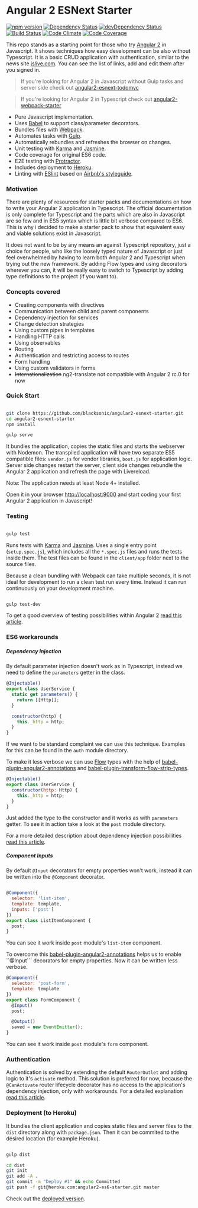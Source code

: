# Angular 2 ESNext Starter
[![npm version](https://badge.fury.io/js/angular2.svg)](http://badge.fury.io/js/angular2)
[![Dependency Status](https://david-dm.org/blacksonic/angular2-esnext-starter.svg)](https://david-dm.org/blacksonic/angular2-esnext-starter)
[![devDependency Status](https://david-dm.org/blacksonic/angular2-esnext-starter/dev-status.svg)](https://david-dm.org/blacksonic/angular2-esnext-starter#info=devDependencies)
[![Build Status](https://travis-ci.org/blacksonic/angular2-esnext-starter.svg?branch=master)](https://travis-ci.org/blacksonic/angular2-esnext-starter)
[![Code Climate](https://codeclimate.com/github/blacksonic/angular2-esnext-starter/badges/gpa.svg)](https://codeclimate.com/github/blacksonic/angular2-esnext-starter)
[![Code Coverage](https://codeclimate.com/github/blacksonic/angular2-esnext-starter/badges/coverage.svg)](https://codeclimate.com/github/blacksonic/angular2-esnext-starter)

This repo stands as a starting point for those who try [Angular 2](https://angular.io/) in Javascript.
It shows techniques how easy development can be also without Typescript.
It is a basic CRUD application with authentication, similar to the news site [jslive.com](https://jslive.com).
You can see the list of links, add and edit them after you signed in.

> If you're looking for Angular 2 in Javascript without Gulp tasks and server side check out [angular2-esnext-todomvc](https://github.com/blacksonic/angular2-esnext-todomvc)

> If you're looking for Angular 2 in Typescript check out [angular2-webpack-starter](https://github.com/AngularClass/angular2-webpack-starter)

- Pure Javascript implementation.
- Uses [Babel](https://babeljs.io/) to support class/parameter decorators.
- Bundles files with [Webpack](https://webpack.github.io/).
- Automates tasks with [Gulp](http://gulpjs.com/).
- Automatically rebundles and refreshes the browser on changes.
- Unit testing with [Karma](https://karma-runner.github.io/0.13/index.html) and [Jasmine](http://jasmine.github.io/).
- Code coverage for original ES6 code.
- E2E testing with [Protractor](https://angular.github.io/protractor/#/).
- Includes deployment to [Heroku](https://heroku.com/).
- Linting with [ESlint](http://eslint.org/) based on [Airbnb's styleguide](https://github.com/airbnb/javascript).

### Motivation

There are plenty of resources for starter packs and documentations on how to write your Angular 2 application in Typescript.
The official documentation is only complete for Typescript and the parts which are also in Javascript are so few and in ES5 syntax which is little bit verbose compared to ES6.
This is why i decided to make a starter pack to show that equivalent easy and viable solutions exist in Javascript.

It does not want to be by any means an against Typescript repository,
just a choice for people, who like the loosely typed nature of Javascript or just feel overwhelmed by having to learn both Angular 2 and Typescript when trying out the new framework.
By adding Flow types and using decorators wherever you can, it will be really easy to switch to Typescript by adding type definitions to the project (if you want to).

### Concepts covered

- Creating components with directives
- Communication between child and parent components
- Dependency injection for services
- Change detection strategies
- Using custom pipes in templates
- Handling HTTP calls
- Using observables
- Routing
- Authentication and restricting access to routes
- Form handling
- Using custom validators in forms
- ~~Internationalization~~ ng2-translate not compatible with Angular 2 rc.0 for now

### Quick Start

```bash

git clone https://github.com/blacksonic/angular2-esnext-starter.git
cd angular2-esnext-starter
npm install

gulp serve

```

It bundles the application, copies the static files and starts the webserver with Nodemon.
The transpiled application will have two separate ES5 compatible files: ```vendor.js``` for vendor libraries, ```boot.js``` for application logic.
Server side changes restart the server, client side changes rebundle the Angular 2 application and refresh the page with Livereload.

Note: The application needs at least Node 4+ installed.

Open it in your browser [http://localhost:9000](http://localhost:9000) and start coding your first Angular 2 application in Javascript!

### Testing

```bash

gulp test

```

Runs tests with [Karma](https://karma-runner.github.io/0.13/index.html) and [Jasmine](http://jasmine.github.io/).
Uses a single entry point (```setup.spec.js```), which includes all the ```*.spec.js``` files and runs the tests inside them.
The test files can be found in the ```client/app``` folder next to the source files.

Because a clean bundling with Webpack can take multiple seconds, it is not ideal for development to run a clean test run every time.
Instead it can run continuously on your development machine.

```bash

gulp test-dev

```

To get a good overview of testing possibilities within Angular 2 [read this article](https://medium.com/google-developer-experts/angular-2-unit-testing-with-jasmine-defe20421584).

### ES6 workarounds

##### Dependency Injection

By default parameter injection doesn't work as in Typescript, instead we need to define the ```parameters``` getter in the class.

```javascript
@Injectable()
export class UserService {
  static get parameters() {
    return [[Http]];
  }

  constructor(http) {
    this._http = http;
  }
}
```

If we want to be standard complaint we can use this technique.
Examples for this can be found in the ```auth``` module directory.

To make it less verbose we can use [Flow](http://flowtype.org/) types with the help of
[babel-plugin-angular2-annotations](https://github.com/shuhei/babel-plugin-angular2-annotations)
and [babel-plugin-transform-flow-strip-types](https://babeljs.io/docs/plugins/transform-flow-strip-types/).

```javascript
@Injectable()
export class UserService {
  constructor(http: Http) {
    this._http = http;
  }
}
```

Just added the type to the constructor and it works as with ```parameters``` getter.
To see it in action take a look at the ```post``` module directory.

For a more detailed description about dependency injection possibilities [read this article](https://medium.com/@blacksonic86/angular-2-dependency-injection-in-es6-f5551a3d6bf).

##### Component Inputs

By default ```@Input``` decorators for empty properties won't work, instead it can be written into the ```@Component``` decorator.

```javascript

@Component({
  selector: 'list-item',
  template: template,
  inputs: ['post']
})
export class ListItemComponent {
  post;
}
```

You can see it work inside ```post``` module's ```list-item``` component.

To overcome this [babel-plugin-angular2-annotations](https://github.com/shuhei/babel-plugin-angular2-annotations) helps us to enable ``@Input``` decorators for empty properties.
Now it can be written less verbose.

```javascript
@Component({
  selector: 'post-form',
  template: template
})
export class FormComponent {
  @Input()
  post;

  @Output()
  saved = new EventEmitter();
}
```
You can see it work inside ```post``` module's ```form``` component.

### Authentication

Authentication is solved by extending the default ```RouterOutlet``` and adding logic to it's ```activate``` method.
This solution is preferred for now, because the ```@CanActivate``` router lifecycle decorator has no access to the application's dependency injection, only with workarounds.
For a detailed explanation [read this article](https://medium.com/@blacksonic86/authentication-in-angular-2-958052c64492).

### Deployment (to Heroku)

It bundles the client application and copies static files and server files to the ```dist``` directory along with ```package.json```.
Then it can be commited to the desired location (for example Heroku).

```bash

gulp dist

cd dist
git init
git add -A .
git commit -m "Deploy #1" && echo Committed
git push -f git@heroku.com:angular2-es6-starter.git master

```

Check out the [deployed version](https://angular2-es6-starter.herokuapp.com/).

